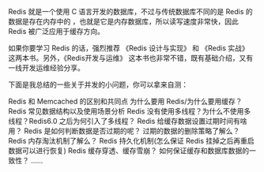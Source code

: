 Redis 就是一个使用 C 语言开发的数据库，不过与传统数据库不同的是 Redis 的数据是存在内存中的 ，也就是它是内存数据库，所以读写速度非常快，因此 Redis 被广泛应用于缓存方向。

如果你要学习 Redis 的话，强烈推荐 《Redis 设计与实现》 和 《Redis 实战》 这两本书。另外，《Redis开发与运维》 这本书也非常不错，既有基础介绍，又有一线开发运维经验分享。



下面是我总结的一些关于并发的小问题，你可以拿来自测：

Redis 和 Memcached 的区别和共同点
为什么要用 Redis/为什么要用缓存？
Redis 常见数据结构以及使用场景分析
Redis 没有使用多线程？为什么不使用多线程？Redis6.0 之后为何引入了多线程？
Redis 给缓存数据设置过期时间有啥用？
Redis 是如何判断数据是否过期的呢？
过期的数据的删除策略了解么？
Redis 内存淘汰机制了解么？
Redis 持久化机制(怎么保证 Redis 挂掉之后再重启数据可以进行恢复)
Redis 缓存穿透、缓存雪崩？
如何保证缓存和数据库数据的一致性？
......
